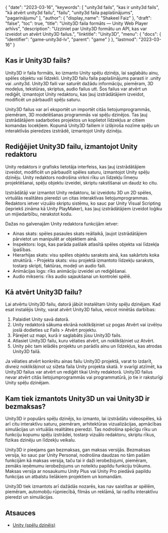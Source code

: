 {
  "date": "2023-03-16",
  "keywords": [
"unity3d fails",
"kas ir unity3d fails",
"kā atvērt unity3d failu",
"failu",
"unity3d faila paplašinājums",
"pagarinājumu"
],
  "author": {
    "display_name": "Shakeel Faiz"
},
  "draft": "false",
  "toc": true,
  "title": "Unity3D faila formāts — Unity Web Player arhīvs",
  "description": "Uzziniet par Unity3D formātu un API, kas var izveidot un atvērt Unity3D failus.",
  "linktitle": "Unity3D",
  "menu": {
    "docs": {
      "identifier": "game-unity3d-lv",
      "parent": "game"
}
},
  "lastmod": "2023-03-16"
}

## Kas ir Unity3D fails?

Unity3D ir faila formāts, ko izmanto Unity spēļu dzinējs, lai saglabātu ainu, spēles objektu vai līdzekli. Unity3D failu faila paplašinājums parasti ir .unity vai .unity3d. Unity3D faili var saturēt dažādu informāciju, piemēram, 3D modeļus, tekstūras, skriptus, audio failus utt. Šos failus var atvērt un rediģēt, izmantojot Unity redaktoru, kas ļauj izstrādātājiem izveidot, modificēt un pārbaudīt spēļu saturu.

Unity3D failus var arī eksportēt un importēt citās lietojumprogrammās, piemēram, 3D modelēšanas programmās vai spēļu dzinējos. Tas ļauj izstrādātājiem sadarboties projektos un koplietot līdzekļus ar citiem komandas locekļiem. Kopumā Unity3D failiem ir izšķiroša nozīme spēļu un interaktīvās pieredzes izstrādē, izmantojot Unity dzinēju.

## Rediģējiet Unity3D failu, izmantojot Unity redaktoru

Unity redaktors ir grafisks lietotāja interfeiss, kas ļauj izstrādātājiem izveidot, modificēt un pārbaudīt spēles saturu, izmantojot Unity spēļu dzinēju. Unity redaktors nodrošina virkni rīku un līdzekļu līmeņu projektēšanai, spēļu objektu izveidei, skriptu rakstīšanai un daudz ko citu.

Izstrādātāji var izmantot Unity redaktoru, lai izveidotu 3D un 2D spēles, virtuālās realitātes pieredzi un citas interaktīvas lietojumprogrammas. Redaktors ietver vizuālo skriptu sistēmu, ko sauc par Unity Visual Scripting (iepriekš zināma kā Unity PlayMaker), kas ļauj izstrādātājiem izveidot loģiku un mijiedarbību, nerakstot kodu.

Dažas no galvenajām Unity redaktora funkcijām ietver:

- Ainas skats: spēles pasaules skats reāllaikā, ļaujot izstrādātājiem pārvietot un manipulēt ar objektiem ainā.
- Inspektors: logs, kas parāda pašlaik atlasītā spēles objekta vai līdzekļa īpašības.
- Hierarhijas skats: visu spēles objektu saraksts ainā, kas sakārtots koka struktūrā.
- Projekta skats: visu projektā izmantoto līdzekļu saraksts, tostarp skripti, faktūras, modeļi un audio faili.
- Animācijas logs: rīks animāciju izveidei un rediģēšanai.
- Audio mikseris: rīks audio sajaukšanai un kontrolei spēlē.

## Kā atvērt Unity3D failu?

Lai atvērtu Unity3D failu, datorā jābūt instalētam Unity spēļu dzinējam. Kad esat instalējis Unity, varat atvērt Unity3D failus, veicot minētās darbības:

1. Palaidiet Unity savā datorā.
2. Unity redaktorā sākuma ekrānā noklikšķiniet uz pogas Atvērt vai izvēlņu joslā dodieties uz Fails > Atvērt projektu.
3. Pārejiet uz mapi, kurā ir saglabāts jūsu Unity3D fails.
4. Atlasiet Unity3D failu, kuru vēlaties atvērt, un noklikšķiniet uz Atvērt.
5. Unity pēc tam ielādēs projektu un parādīs ainu un līdzekļus, kas atrodas Unity3D failā.

Ja vēlaties atvērt konkrētu ainas failu Unity3D projektā, varat to izdarīt, divreiz noklikšķinot uz sižeta faila Unity projekta skatā. Ir svarīgi atzīmēt, ka Unity3D failus var atvērt un rediģēt tikai Unity redaktorā. Unity3D failus nevar atvērt citās lietojumprogrammās vai programmatūrā, jo tie ir raksturīgi Unity spēļu dzinējam.

## Kam tiek izmantots Unity3D un vai Unity3D ir bezmaksas?

Unity3D ir populārs spēļu dzinējs, ko izmanto, lai izstrādātu videospēles, kā arī citu interaktīvu saturu, piemēram, arhitektūras vizualizācijas, apmācības simulācijas un virtuālās realitātes pieredzi. Tas nodrošina spēcīgu rīku un funkciju kopumu spēļu izstrādei, tostarp vizuālo redaktoru, skriptu rīkus, fizikas dzinēju un līdzekļu veikalu.

Unity3D ir pieejams gan bezmaksas, gan maksas versijās. Bezmaksas versija, ko sauc par Unity Personal, nodrošina daudzas no tām pašām funkcijām kā maksas versija, taču tai ir daži ierobežojumi, piemēram, zemāks ieņēmumu ierobežojums un noteiktu papildu funkciju trūkums. Maksas versija ar nosaukumu Unity Plus vai Unity Pro piedāvā papildu funkcijas un atbalstu lielākiem projektiem un komandām.

Unity3D tiek izmantots arī dažādās nozarēs, kas nav saistītas ar spēlēm, piemēram, automobiļu rūpniecībā, filmās un reklāmā, lai radītu interaktīvu pieredzi un simulācijas.

## Atsauces
* [Unity (spēļu dzinējs)](https://en.wikipedia.org/wiki/Unity_(game_engine))


